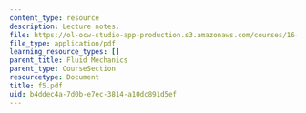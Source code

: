 ```yaml
---
content_type: resource
description: Lecture notes.
file: https://ol-ocw-studio-app-production.s3.amazonaws.com/courses/16-01-unified-engineering-i-ii-iii-iv-fall-2005-spring-2006/b4ddec4a7d0be7ec3814a10dc891d5ef_f5.pdf
file_type: application/pdf
learning_resource_types: []
parent_title: Fluid Mechanics
parent_type: CourseSection
resourcetype: Document
title: f5.pdf
uid: b4ddec4a-7d0b-e7ec-3814-a10dc891d5ef
---
```

